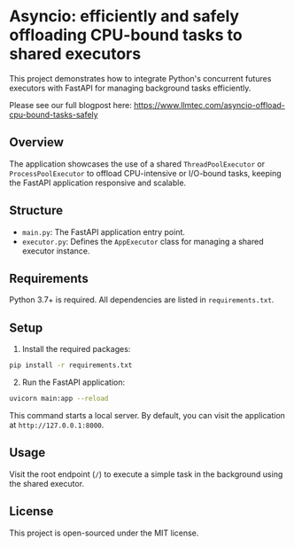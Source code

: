 # Asyncio: efficiently and safely offloading CPU-bound tasks to shared executors

This project demonstrates how to integrate Python's concurrent futures executors with FastAPI for managing background tasks efficiently.

Please see our full blogpost here: https://www.llmtec.com/asyncio-offload-cpu-bound-tasks-safely

## Overview

The application showcases the use of a shared `ThreadPoolExecutor` or `ProcessPoolExecutor` to offload CPU-intensive or I/O-bound tasks, keeping the FastAPI application responsive and scalable.

## Structure

- `main.py`: The FastAPI application entry point.
- `executor.py`: Defines the `AppExecutor` class for managing a shared executor instance.

## Requirements

Python 3.7+ is required. All dependencies are listed in `requirements.txt`.

## Setup

1. Install the required packages:

```bash
pip install -r requirements.txt
```

2. Run the FastAPI application:

```bash
uvicorn main:app --reload
```

This command starts a local server. By default, you can visit the application at `http://127.0.0.1:8000`.

## Usage

Visit the root endpoint (`/`) to execute a simple task in the background using the shared executor.

## License

This project is open-sourced under the MIT license.

